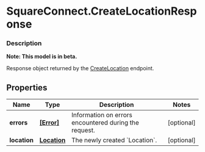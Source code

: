 # SquareConnect.CreateLocationResponse

### Description
**Note: This model is in beta.**

Response object returned by the [CreateLocation](#endpoint-createlocation) endpoint.

## Properties
Name | Type | Description | Notes
------------ | ------------- | ------------- | -------------
**errors** | [**[Error]**](Error.md) | Information on errors encountered during the request. | [optional] 
**location** | [**Location**](Location.md) | The newly created &#x60;Location&#x60;. | [optional] 


